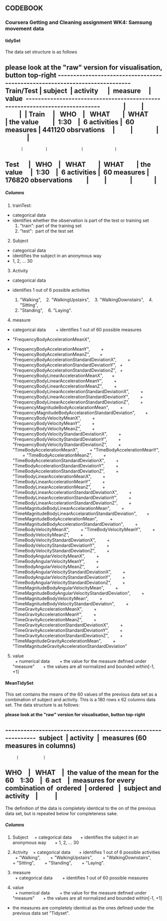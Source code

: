 ## CODEBOOK

### Coursera Getting and Cleaning assignment WK4: Samsung movement data

#### tidySet

The data set structure is as follows 

**please look at the "raw" version for visualisation, button top-right**
---------------------------------------------------------------------------  
Train/Test | subject  | activity      |  measure     | value 
---------------------------------------------------------------------------     
           |          |               |              |
 Train     |   WHO    |   WHAT        |  WHAT        | the value        
           |  1:30    |  6 activities |  60 measures | 441120 obsrvations    
           |          |               |              |  
---------------------------------------------------------------------------
           |          |               |              | 
 Test      |   WHO    |   WHAT        |  WHAT        | the value    
           |  1:30    |  6 activities |  60 measures | 176820 observations        
           |          |               |              |  
---------------------------------------------------------------------------
           
##### Columns 

1. trainTest:  
  + categorical data
  + identifies whether the observation is part of the test or training set    
    1. "train": part of the training set    
    2. "test":  part of the test set     
            
2. Subject     
  + categorical data
  + identifies the subject in an anonymous way    
  + 1, 2, ... 30     
            
3. Activity    
  + categorical data
  + identifies 1 out of 6 possible activities
  
      1. "Walking",
      2. "WalkingUpstairs",
      3. "WalkingDownstairs",
      4. "Sitting",
      5. "Standing",
      6. "Laying".
            
4. measure     
  + categorical data     
  + identifies 1 out of 60 possible measures
  
  
  + "FrequencyBodyAccelerationMeanX",     
  + "FrequencyBodyAccelerationMeanY",      
  + "FrequencyBodyAccelerationMeanZ",     
  + "FrequencyBodyAccelerationStandardDeviationX",      
  + "FrequencyBodyAccelerationStandardDeviationY", 
  + "FrequencyBodyAccelerationStandardDeviationZ",
  + "FrequencyBodyLinearAccelerationMeanX",    
  + "FrequencyBodyLinearAccelerationMeanY",      
  + "FrequencyBodyLinearAccelerationMeanZ",      
  + "FrequencyBodyLinearAccelerationStandardDeviationX",      
  + "FrequencyBodyLinearAccelerationStandardDeviationY",      
  + "FrequencyBodyLinearAccelerationStandardDeviationZ",      
  + "FrequencyMagnitudeBodyAccelarationMean",      
  + "FrequencyMagnitudeBodyAccelarationStandardDeviation",     
  + "FrequencyBodyVelocityMeanX",      
  + "FrequencyBodyVelocityMeanY",      
  + "FrequencyBodyVelocityMeanZ",      
  + "FrequencyBodyVelocityStandardDeviationX",      
  + "FrequencyBodyVelocityStandardDeviationY",      
  + "FrequencyBodyVelocityStandardDeviationZ",      
  + "TimeBodyAccelerationMeanX",      
  + "TimeBodyAccelerationMeanY",      
  + "TimeBodyAccelerationMeanZ",      
  + "TimeBodyAccelerationStandardDeviationX",      
  + "TimeBodyAccelerationStandardDeviationY",      
  + "TimeBodyAccelerationStandardDeviationZ",      
  + "TimeBodyLinearAccelerationMeanX",      
  + "TimeBodyLinearAccelerationMeanY",      
  + "TimeBodyLinearAccelerationMeanZ",      
  + "TimeBodyLinearAccelerationStandardDeviationX",      
  + "TimeBodyLinearAccelerationStandardDeviationY",      
  + "TimeBodyLinearAccelerationStandardDeviationZ",      
  + "TimeMagnitudeBodyLinearAccelarationMean",      
  + "TimeMagnitudeBodyLinearAccelarationStandardDeviation",     
  + "TimeMagnitudeBodyAccelerationMean",       
  + "TimeMagnitudeBodyAccelerationStandardDeviation",      
  + "TimeBodyVelocityMeanX",      
  + "TimeBodyVelocityMeanY",      
  + "TimeBodyVelocityMeanZ",      
  + "TimeBodyVelocityStandardDeviationX",      
  + "TimeBodyVelocityStandardDeviationY",      
  + "TimeBodyVelocityStandardDeviationZ",      
  + "TimeBodyAngularVelocityMeanX",      
  + "TimeBodyAngularVelocityMeanY",      
  + "TimeBodyAngularVelocityMeanZ",      
  + "TimeBodyAngularVelocityStandardDeviationX",      
  + "TimeBodyAngularVelocityStandardDeviationY",      
  + "TimeBodyAngularVelocityStandardDeviationZ",      
  + "TimeMagnitudeBodyAngularVelocityMean",      
  + "TimeMagnitudeBodyAngularVelocityStandardDeviation",      
  + "TimeMagnitudeBodyVelocityMean",      
  + "TimeMagnitudeBodyVelocityStandardDeviation",      
  + "TimeGravityAccelerationMeanX",      
  + "TimeGravityAccelerationMeanY",      
  + "TimeGravityAccelerationMeanZ",      
  + "TimeGravityAccelerationStandardDeviationX",      
  + "TimeGravityAccelerationStandardDeviationY",      
  + "TimeGravityAccelerationStandardDeviationZ",      
  + "TimeMagnitudeGravityAccelerationMean",      
  + "TimeMagnitudeGravityAccelerationStandardDeviation"      
    
5. value       
  + numerical data     
  + the value for the measure defined under "measure"    
  + the values are all normalized and bounded within[-1, +1]        



#### MeanTidySet

This set contains the means of the 60 values of the previous data set as a combination of subject and activity. This is a 180 rows x 62 columns data set. The data structure is as follows: 

**please look at the "raw" version for visualisation, button top-right**

-------------------------------------------------------------  
subject  | activity  |  measures (60 measures in columns)  
-------------------------------------------------------------
         |           | 
  WHO    |   WHAT    |  the value of the mean for the 60   
 1:30    |  6 act    |  measures for every combination of 
ordered  | ordered   |  subject and activity   
         |           |            
-------------------------------------------------------------

The definition of the data is completely identical to the on of the previous data set, but is repeated below for completeness sake.

##### Columns 

1. Subject   
  + categorical data    
  + identifies the subject in an anonymous way    
  + 1, 2, ... 30     
          
2. Activity  
  + categorical data    
  + identifies 1 out of 6 possible activities
  + "Walking",     
  + "WalkingUpstairs",     
  + "WalkingDownstairs",     
  + "Sitting",     
  + "Standing",     
  + "Laying".      
            
3. measure    
  + categorical data     
  + identifies 1 out of 60 possible measures
           
4. value      
  + numerical data     
  + the value for the measure defined under "measure"    
  + the values are all normalized and bounded within[-1, +1]
  + the measures are completely identical as the ones defined under the previous data set "Tidyset".

